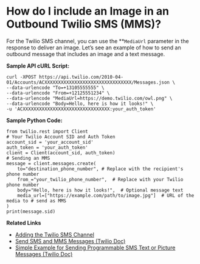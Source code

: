 # How do I include an Image in an Outbound Twilio SMS (MMS)?

For the Twilio SMS channel, you can use the **<code>MediaUrl</code></strong> parameter in the response to deliver an image. Let’s see an example of how to send an outbound message that includes an image and a text message.

**Sample API cURL Script:**

```
curl -XPOST https://api.twilio.com/2010-04-01/Accounts/ACXXXXXXXXXXXXXXXXXXXXXXXXXXXXXXXX/Messages.json \
--data-urlencode "To=+13105555555" \
--data-urlencode "From=+12125551234" \
--data-urlencode "MediaUrl=https://demo.twilio.com/owl.png" \
--data-urlencode "Body=Hello, here is how it looks!" \
-u 'ACXXXXXXXXXXXXXXXXXXXXXXXXXXXXXXXX:your_auth_token'
```

**Sample Python Code:**

```
from twilio.rest import Client
# Your Twilio Account SID and Auth Token
account_sid = 'your_account_sid'
auth_token = 'your_auth_token'
client = Client(account_sid, auth_token)
# Sending an MMS
message = client.messages.create(
    to="destination_phone_number", # Replace with the recipient's phone number
    from_="your_twilio_phone_number",  # Replace with your Twilio phone number
    body="Hello, here is how it looks!",  # Optional message text
    media_url=["https://example.com/path/to/image.jpg"]  # URL of the media to # send as MMS
)
print(message.sid)
```

**Related Links**

* <a href="../add-twilio-sms-channel" target="_blank">Adding the Twilio SMS Channel</a>
* [ Send SMS and MMS Messages (Twilio Doc)](https://support.twilio.com/hc/en-us/articles/223133907-Simple-Example-for-Sending-Programmable-SMS-Text-or-Picture-Messages)
* [Simple Example for Sending Programmable SMS Text or Picture Messages (Twilio Doc)](https://support.twilio.com/hc/en-us/articles/223133907-Simple-Example-for-Sending-Programmable-SMS-Text-or-Picture-Messages)